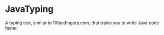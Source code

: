 # JavaTyping

A typing test, similar to 10fastfingers.com, that trains you to write Java code faster.
